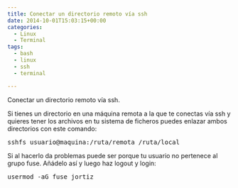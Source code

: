 ```yaml
---
title: Conectar un directorio remoto vía ssh
date: 2014-10-01T15:03:15+00:00
categories:
  - Linux
  - Terminal
tags:
  - bash
  - linux
  - ssh
  - terminal

---
```

Conectar un directorio remoto vía ssh.

Si tienes un directorio en una máquina remota a la que te conectas vía ssh y quieres tener los archivos en tu sistema de ficheros puedes enlazar ambos directorios con este comando:

<pre class="lang:sh decode:true">sshfs usuario@maquina:/ruta/remota /ruta/local</pre>

Si al hacerlo da problemas puede ser porque tu usuario no pertenece al grupo fuse. Añádelo así y luego haz logout y login:

<pre class="lang:sh decode:true ">usermod -aG fuse jortiz</pre>